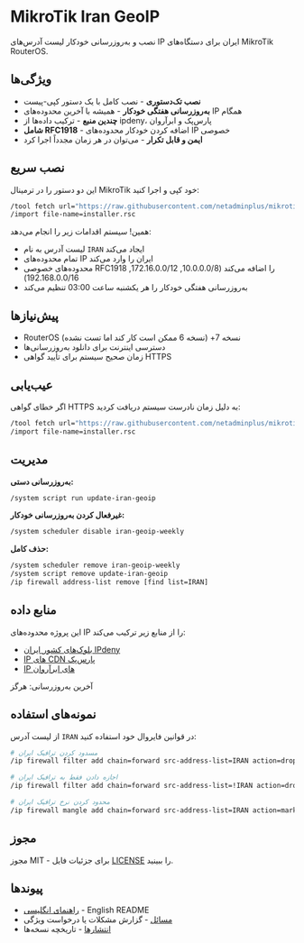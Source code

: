 # MikroTik Iran GeoIP

نصب و به‌روزرسانی خودکار لیست آدرس‌های IP ایران برای دستگاه‌های MikroTik RouterOS.

## ویژگی‌ها

- **نصب تک‌دستوری** - نصب کامل با یک دستور کپی-پیست
- **به‌روزرسانی هفتگی خودکار** - همیشه با آخرین محدوده‌های IP همگام
- **چندین منبع** - ترکیب داده‌ها از ipdeny، پارس‌پک و ابرآروان
- **شامل RFC1918** - اضافه کردن خودکار محدوده‌های IP خصوصی
- **ایمن و قابل تکرار** - می‌توان در هر زمان مجدداً اجرا کرد

## نصب سریع

این دو دستور را در ترمینال MikroTik خود کپی و اجرا کنید:

```bash
/tool fetch url="https://raw.githubusercontent.com/netadminplus/mikrotik-iran-geoip/main/installer.rsc" mode=https dst-path=installer.rsc
/import file-name=installer.rsc
```

همین! سیستم اقدامات زیر را انجام می‌دهد:
- لیست آدرس به نام `IRAN` ایجاد می‌کند
- تمام محدوده‌های IP ایران را وارد می‌کند
- محدوده‌های خصوصی RFC1918 را اضافه می‌کند (10.0.0.0/8, 172.16.0.0/12, 192.168.0.0/16)
- به‌روزرسانی هفتگی خودکار را هر یکشنبه ساعت 03:00 تنظیم می‌کند

## پیش‌نیازها

- RouterOS نسخه 7+ (نسخه 6 ممکن است کار کند اما تست نشده)
- دسترسی اینترنت برای دانلود به‌روزرسانی‌ها
- زمان صحیح سیستم برای تأیید گواهی HTTPS

## عیب‌یابی

اگر خطای گواهی HTTPS به دلیل زمان نادرست سیستم دریافت کردید:

```bash
/tool fetch url="https://raw.githubusercontent.com/netadminplus/mikrotik-iran-geoip/main/installer.rsc" mode=https check-certificate=no dst-path=installer.rsc
/import file-name=installer.rsc
```

## مدیریت

**به‌روزرسانی دستی:**
```bash
/system script run update-iran-geoip
```

**غیرفعال کردن به‌روزرسانی خودکار:**
```bash
/system scheduler disable iran-geoip-weekly
```

**حذف کامل:**
```bash
/system scheduler remove iran-geoip-weekly
/system script remove update-iran-geoip
/ip firewall address-list remove [find list=IRAN]
```

## منابع داده

این پروژه محدوده‌های IP را از منابع زیر ترکیب می‌کند:
- [بلوک‌های کشور ایران IPdeny](https://www.ipdeny.com/ipblocks/data/countries/ir.zone)
- [IP های CDN پارس‌پک](https://parspack.com/cdnips.txt)
- [IP های ابرآروان](https://www.arvancloud.ir/fa/ips.txt)

آخرین به‌روزرسانی: <!--LAST_UPDATED-->هرگز<!--/LAST_UPDATED-->

## نمونه‌های استفاده

از لیست آدرس `IRAN` در قوانین فایروال خود استفاده کنید:

```bash
# مسدود کردن ترافیک ایران
/ip firewall filter add chain=forward src-address-list=IRAN action=drop

# اجازه دادن فقط به ترافیک ایران
/ip firewall filter add chain=forward src-address-list=!IRAN action=drop

# محدود کردن نرخ ترافیک ایران
/ip firewall mangle add chain=forward src-address-list=IRAN action=mark-connection new-connection-mark=iran-conn
```

## مجوز

مجوز MIT - برای جزئیات فایل [LICENSE](LICENSE) را ببینید.

## پیوندها

- [راهنمای انگلیسی](README.md) - English README
- [مسائل](../../issues) - گزارش مشکلات یا درخواست ویژگی
- [انتشارها](../../releases) - تاریخچه نسخه‌ها
